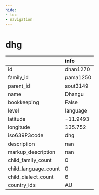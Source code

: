 ```yaml
---
hide:
- toc
- navigation
---
```

# dhg
|                      | info     |
|:---------------------|:---------|
| id                   | dhan1270 |
| family_id            | pama1250 |
| parent_id            | sout3149 |
| name                 | Dhangu   |
| bookkeeping          | False    |
| level                | language |
| latitude             | -11.9493 |
| longitude            | 135.752  |
| iso639P3code         | dhg      |
| description          | nan      |
| markup_description   | nan      |
| child_family_count   | 0        |
| child_language_count | 0        |
| child_dialect_count  | 6        |
| country_ids          | AU       |